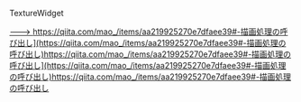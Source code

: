 TextureWidget 


[
--->
](https://qiita.com/mao_/items/aa219925270e7dfaee39#-描画処理の呼び出し)https://qiita.com/mao_/items/aa219925270e7dfaee39#-描画処理の呼び出し](https://qiita.com/mao_/items/aa219925270e7dfaee39#-描画処理の呼び出し)https://qiita.com/mao_/items/aa219925270e7dfaee39#-描画処理の呼び出し](https://qiita.com/mao_/items/aa219925270e7dfaee39#-描画処理の呼び出し)https://qiita.com/mao_/items/aa219925270e7dfaee39#-描画処理の呼び出し

